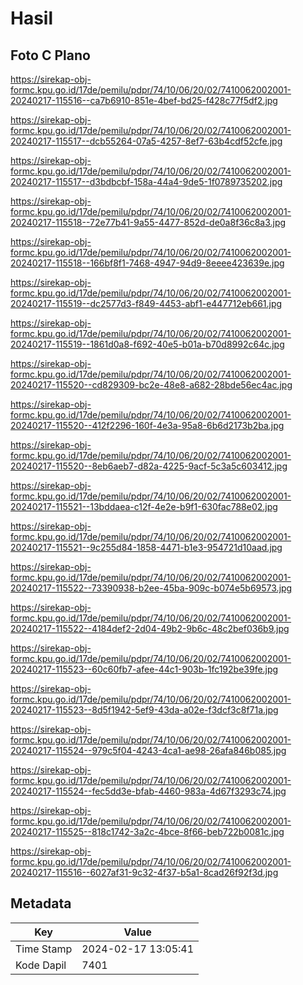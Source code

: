 # Hasil

## Foto C Plano

https://sirekap-obj-formc.kpu.go.id/17de/pemilu/pdpr/74/10/06/20/02/7410062002001-20240217-115516--ca7b6910-851e-4bef-bd25-f428c77f5df2.jpg

https://sirekap-obj-formc.kpu.go.id/17de/pemilu/pdpr/74/10/06/20/02/7410062002001-20240217-115517--dcb55264-07a5-4257-8ef7-63b4cdf52cfe.jpg

https://sirekap-obj-formc.kpu.go.id/17de/pemilu/pdpr/74/10/06/20/02/7410062002001-20240217-115517--d3bdbcbf-158a-44a4-9de5-1f0789735202.jpg

https://sirekap-obj-formc.kpu.go.id/17de/pemilu/pdpr/74/10/06/20/02/7410062002001-20240217-115518--72e77b41-9a55-4477-852d-de0a8f36c8a3.jpg

https://sirekap-obj-formc.kpu.go.id/17de/pemilu/pdpr/74/10/06/20/02/7410062002001-20240217-115518--166bf8f1-7468-4947-94d9-8eeee423639e.jpg

https://sirekap-obj-formc.kpu.go.id/17de/pemilu/pdpr/74/10/06/20/02/7410062002001-20240217-115519--dc2577d3-f849-4453-abf1-e447712eb661.jpg

https://sirekap-obj-formc.kpu.go.id/17de/pemilu/pdpr/74/10/06/20/02/7410062002001-20240217-115519--1861d0a8-f692-40e5-b01a-b70d8992c64c.jpg

https://sirekap-obj-formc.kpu.go.id/17de/pemilu/pdpr/74/10/06/20/02/7410062002001-20240217-115520--cd829309-bc2e-48e8-a682-28bde56ec4ac.jpg

https://sirekap-obj-formc.kpu.go.id/17de/pemilu/pdpr/74/10/06/20/02/7410062002001-20240217-115520--412f2296-160f-4e3a-95a8-6b6d2173b2ba.jpg

https://sirekap-obj-formc.kpu.go.id/17de/pemilu/pdpr/74/10/06/20/02/7410062002001-20240217-115520--8eb6aeb7-d82a-4225-9acf-5c3a5c603412.jpg

https://sirekap-obj-formc.kpu.go.id/17de/pemilu/pdpr/74/10/06/20/02/7410062002001-20240217-115521--13bddaea-c12f-4e2e-b9f1-630fac788e02.jpg

https://sirekap-obj-formc.kpu.go.id/17de/pemilu/pdpr/74/10/06/20/02/7410062002001-20240217-115521--9c255d84-1858-4471-b1e3-954721d10aad.jpg

https://sirekap-obj-formc.kpu.go.id/17de/pemilu/pdpr/74/10/06/20/02/7410062002001-20240217-115522--73390938-b2ee-45ba-909c-b074e5b69573.jpg

https://sirekap-obj-formc.kpu.go.id/17de/pemilu/pdpr/74/10/06/20/02/7410062002001-20240217-115522--4184def2-2d04-49b2-9b6c-48c2bef036b9.jpg

https://sirekap-obj-formc.kpu.go.id/17de/pemilu/pdpr/74/10/06/20/02/7410062002001-20240217-115523--60c60fb7-afee-44c1-903b-1fc192be39fe.jpg

https://sirekap-obj-formc.kpu.go.id/17de/pemilu/pdpr/74/10/06/20/02/7410062002001-20240217-115523--8d5f1942-5ef9-43da-a02e-f3dcf3c8f71a.jpg

https://sirekap-obj-formc.kpu.go.id/17de/pemilu/pdpr/74/10/06/20/02/7410062002001-20240217-115524--979c5f04-4243-4ca1-ae98-26afa846b085.jpg

https://sirekap-obj-formc.kpu.go.id/17de/pemilu/pdpr/74/10/06/20/02/7410062002001-20240217-115524--fec5dd3e-bfab-4460-983a-4d67f3293c74.jpg

https://sirekap-obj-formc.kpu.go.id/17de/pemilu/pdpr/74/10/06/20/02/7410062002001-20240217-115525--818c1742-3a2c-4bce-8f66-beb722b0081c.jpg

https://sirekap-obj-formc.kpu.go.id/17de/pemilu/pdpr/74/10/06/20/02/7410062002001-20240217-115516--6027af31-9c32-4f37-b5a1-8cad26f92f3d.jpg


## Metadata

| Key        | Value               |
| ---------- | ------------------- |
| Time Stamp | 2024-02-17 13:05:41 |
| Kode Dapil | 7401                |



